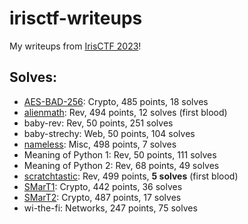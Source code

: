 # irisctf-writeups

My writeups from [IrisCTF 2023](https://ctftime.org/event/1774/)! 

## Solves:

- [AES-BAD-256](./aes-bad.md): Crypto, 485 points, 18 solves
- [alienmath](./alienmath.md): Rev, 494 points, 12 solves (first blood)
- baby-rev: Rev, 50 points, 251 solves
- baby-strechy: Web, 50 points, 104 solves
- [nameless](./nameless.md): Misc, 498 points, 7 solves
- Meaning of Python 1: Rev, 50 points, 111 solves
- Meaning of Python 2: Rev, 68 points, 49 solves
- [scratchtastic](./scratchtastic.md): Rev, 499 points, **5 solves** (first blood)
- [SMarT1](./smart1.md): Crypto, 442 points, 36 solves
- [SMarT2](./smart2.md): Crypto, 487 points, 17 solves
- wi-the-fi: Networks, 247 points, 75 solves
